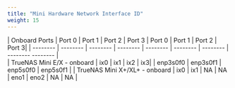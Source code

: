 ```yaml
---
title: "Mini Hardware Network Interface ID"
weight: 15
---
```


| Onboard Ports |	Port 0	| Port 1	| Port 2 |	Port 3	|	Port 0	| Port 1	| Port 2	| Port 3|
| -------- | -------- | -------- | -------- |  -------- |  -------- | -------- | -------- -------- |								
| TrueNAS Mini E/X - onboard |	ix0 |	ix1 |	ix2	| ix3|	|	enp3s0f0 |	enp3s0f1	| enp5s0f0	| enp5s0f1 |
| TrueNAS Mini X+/XL+ - onboard |	ix0 |	ix1 |	NA	| NA	|	eno1	| eno2	| NA |	NA |
